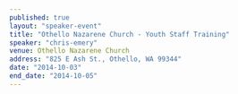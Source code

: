 ```yaml
---
published: true
layout: "speaker-event"
title: "Othello Nazarene Church - Youth Staff Training"
speaker: "chris-emery"
venue: Othello Nazarene Church
address: "825 E Ash St., Othello, WA 99344"
date: "2014-10-03"
end_date: "2014-10-05"
---
```



